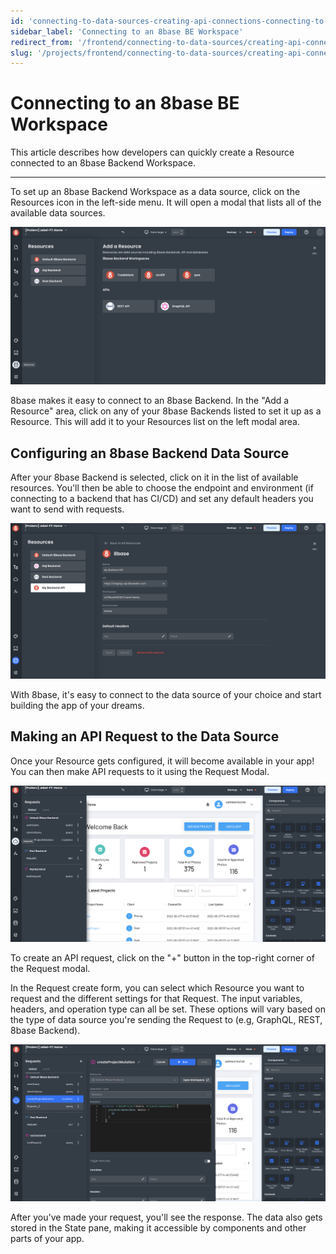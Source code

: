 ```yaml
---
id: 'connecting-to-data-sources-creating-api-connections-connecting-to-an-8base-be-workspace'
sidebar_label: 'Connecting to an 8base BE Workspace'
redirect_from: '/frontend/connecting-to-data-sources/creating-api-connections/connecting-to-an-8base-be-workspace'
slug: '/projects/frontend/connecting-to-data-sources/creating-api-connections/connecting-to-an-8base-be-workspace'
---
```


# Connecting to an 8base BE Workspace

This article describes how developers can quickly create a Resource connected to an 8base Backend Workspace.

---

To set up an 8base Backend Workspace as a data source, click on the Resources icon in the left-side menu. It will open a modal that lists all of the available data sources.

![Resources in App Builder](./_images/ab-resources-1.png)

8base makes it easy to connect to an 8base Backend. In the "Add a Resource" area, click on any of your 8base Backends listed to set it up as a Resource. This will add it to your Resources list on the left modal area.

## Configuring an 8base Backend Data Source

After your 8base Backend is selected, click on it in the list of available resources. You'll then be able to choose the endpoint and environment (if connecting to a backend that has CI/CD) and set any default headers you want to send with requests.

![Configuring a resource](./_images/ab-resources-configure-1.png)

With 8base, it's easy to connect to the data source of your choice and start building the app of your dreams.

## Making an API Request to the Data Source

Once your Resource gets configured, it will become available in your app! You can then make API requests to it using the Request Modal.

![Request Modal](./_images/ab-resources-requests-1.png)

To create an API request, click on the "+" button in the top-right corner of the Request modal.

In the Request create form, you can select which Resource you want to request and the different settings for that Request. The input variables, headers, and operation type can all be set. These options will vary based on the type of data source you're sending the Request to (e.g, GraphQL, REST, 8base Backend).

![Making a request in the Request Modal](./_images/ab-resources-request-2.png)

After you've made your request, you'll see the response. The data also gets stored in the State pane, making it accessible by components and other parts of your app.
